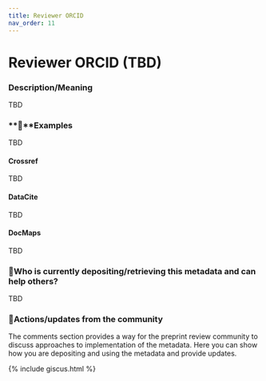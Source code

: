 ```yaml
---
title: Reviewer ORCID
nav_order: 11
---
```


# Reviewer ORCID (TBD)

### Description/Meaning

TBD

### **🤖**Examples

TBD

#### Crossref

TBD

#### DataCite

TBD

#### DocMaps

TBD

### 🙏Who is currently depositing/retrieving this metadata and can help others? 

TBD

### 💪Actions/updates from the community 

The comments section provides a way for the preprint review community to discuss approaches to implementation of the metadata. Here you can show how you are depositing and using the metadata and provide updates.

{% include giscus.html %} 